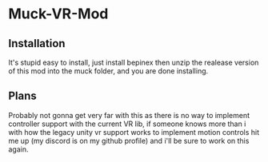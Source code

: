 # Muck-VR-Mod
## Installation
It's stupid easy to install, just install bepinex then unzip the realease version of this mod into the muck folder, and you are done installing.
## Plans
Probably not gonna get very far with this as there is no way to implement controller support with the current VR lib, if someone knows more than i with how the legacy unity vr support works to implement motion controls hit me up (my discord is on my github profile) and i'll be sure to work on this again. 
